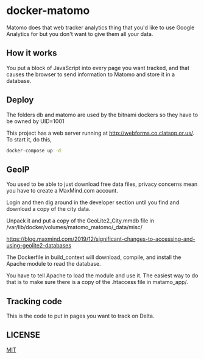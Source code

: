 # docker-matomo

Matomo does that web tracker analytics thing
that you'd like to use Google Analytics for but
you don't want to give them all your data.

## How it works

You put a block of JavaScript into every page you want tracked,
and that causes the browser to send information to Matomo
and store it in a database.

## Deploy

The folders db and matomo are used by the bitnami dockers
so they have to be owned by UID=1001

This project has a web server running at
http://webforms.co.clatsop.or.us/. To start it, do this,

```bash
docker-compose up -d
```

## GeoIP

You used to be able to just download free data files, privacy concerns 
mean you have to create a MaxMind.com account.

Login and then dig around 
in the developer section until you find and download a copy of the city data.

Unpack it and put a copy of the GeoLite2_City.mmdb file 
in /var/lib/docker/volumes/matomo_matomo/_data/misc/

https://blog.maxmind.com/2019/12/significant-changes-to-accessing-and-using-geolite2-databases

The Dockerfile in build_context will download, compile, and install
the Apache module to read the database.

You have to tell Apache to load the module and use it. The
easiest way to do that is to make sure there is a copy of the .htaccess
file in matamo_app/.

## Tracking code

This is the code to put in pages you want to track on Delta.

<!-- Matomo -->
<script>
  var _paq = window._paq = window._paq || [];
  /* tracker methods like "setCustomDimension" should be called before "trackPageView" */
  _paq.push(['trackPageView']);
  _paq.push(['enableLinkTracking']);
  (function() {
    var u="//webforms.co.clatsop.or.us/";
    _paq.push(['setTrackerUrl', u+'matomo.php']);
    _paq.push(['setSiteId', '1']);
    var d=document, g=d.createElement('script'), s=d.getElementsByTagName('script')[0];
    g.async=true; g.src=u+'matomo.js'; s.parentNode.insertBefore(g,s);
  })();
</script>
<!-- End Matomo Code -->

## LICENSE

[MIT](LICENSE)
